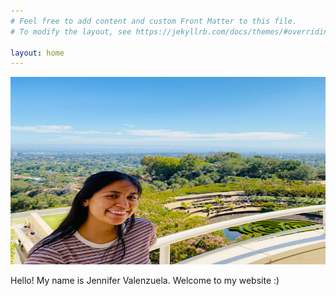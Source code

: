 ```yaml
---
# Feel free to add content and custom Front Matter to this file.
# To modify the layout, see https://jekyllrb.com/docs/themes/#overriding-theme-defaults

layout: home
---
```

<img src="profilepicture.JPG" alt="profile picture" style="width:700px;height:300px;">

Hello! My name is Jennifer Valenzuela. Welcome to my website :)
